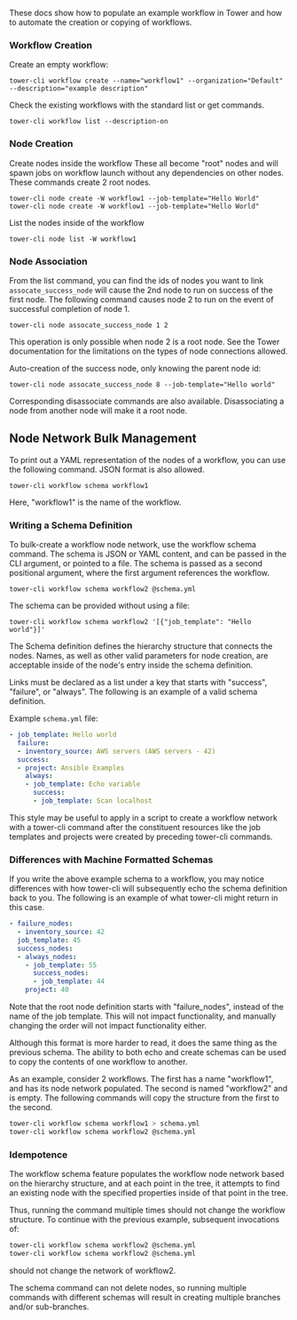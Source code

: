 These docs show how to populate an example workflow in Tower
and how to automate the creation or copying of workflows.

### Workflow Creation

Create an empty workflow:
```
tower-cli workflow create --name="workflow1" --organization="Default" --description="example description"
```

Check the existing workflows with the standard list or get commands.
```
tower-cli workflow list --description-on
```

### Node Creation

Create nodes inside the workflow
These all become "root" nodes and will spawn jobs on workflow launch
without any dependencies on other nodes.
These commands create 2 root nodes.
```
tower-cli node create -W workflow1 --job-template="Hello World"
tower-cli node create -W workflow1 --job-template="Hello World"
```

List the nodes inside of the workflow
```
tower-cli node list -W workflow1
```

### Node Association

From the list command, you can find the ids of nodes you want to link
`assocate_success_node` will cause the 2nd node to run on success of the
first node. The following command causes node 2 to run on the event of
successful completion of node 1.
```
tower-cli node assocate_success_node 1 2
```

This operation is only possible when node 2 is a root node.
See the Tower documentation for the limitations on the types of node
connections allowed.

Auto-creation of the success node, only knowing the parent node id:
```
tower-cli node assocate_success_node 8 --job-template="Hello world"
```

Corresponding disassociate commands are also available. Disassociating
a node from another node will make it a root node.

## Node Network Bulk Management

To print out a YAML representation of the nodes of a workflow, you can
use the following command. JSON format is also allowed.

```
tower-cli workflow schema workflow1
```

Here, "workflow1" is the name of the workflow.

### Writing a Schema Definition

To bulk-create a workflow node network, use the workflow schema command.
The schema is JSON or YAML content, and can be passed in the CLI
argument, or pointed to a file. The schema is passed as a second positional
argument, where the first argument references the workflow.

```
tower-cli workflow schema workflow2 @schema.yml
```

The schema can be provided without using a file:

```
tower-cli workflow schema workflow2 '[{"job_template": "Hello world"}]'
```

The Schema definition defines the hierarchy structure that connects the nodes.
Names, as well as other valid parameters for node creation, are acceptable
inside of the node's entry inside the schema definition.

Links must be declared as a list under a key that starts with "success",
"failure", or "always". The following is an example of a valid schema
definition.

Example `schema.yml` file:

```yaml
- job_template: Hello world
  failure:
  - inventory_source: AWS servers (AWS servers - 42)
  success:
  - project: Ansible Examples
    always:
    - job_template: Echo variable
      success:
      - job_template: Scan localhost

```

This style may be useful to apply in a script to create a workflow
network with a tower-cli command after the constituent resources like
the job templates and projects were created by preceding
tower-cli commands.

### Differences with Machine Formatted Schemas

If you write the above example schema to a workflow, you may notice differences
with how tower-cli will subsequently echo the schema definition back to you.
The following is an example of what tower-cli might return in this case.

```yaml
- failure_nodes:
  - inventory_source: 42
  job_template: 45
  success_nodes:
  - always_nodes:
    - job_template: 55
      success_nodes:
      - job_template: 44
    project: 40

```

Note that the root node definition starts with "failure_nodes", instead
of the name of the job template. This will not impact functionality, and
manually changing the order will not impact functionality either.

Although this format is more harder to read, it does the same thing
as the previous schema. The ability to both echo and create schemas can
be used to copy the contents of one workflow to another.

As an example, consider 2 workflows. The first has a name "workflow1", and
has its node network populated. The second is named "workflow2" and is empty.
The following commands will copy the structure from the first to the second.

```bash
tower-cli workflow schema workflow1 > schema.yml
tower-cli workflow schema workflow2 @schema.yml
```

### Idempotence

The workflow schema feature populates the workflow node network based on the
hierarchy structure, and at each point in the tree, it attempts to find an
existing node with the specified properties inside of that point in the tree.

Thus, running the command multiple times should not change the workflow
structure. To continue with the previous example, subsequent
invocations of:

```bash
tower-cli workflow schema workflow2 @schema.yml
tower-cli workflow schema workflow2 @schema.yml
```

should not change the network of workflow2.

The schema command can not delete nodes, so running multiple commands with
different schemas will result in creating multiple branches and/or
sub-branches.
